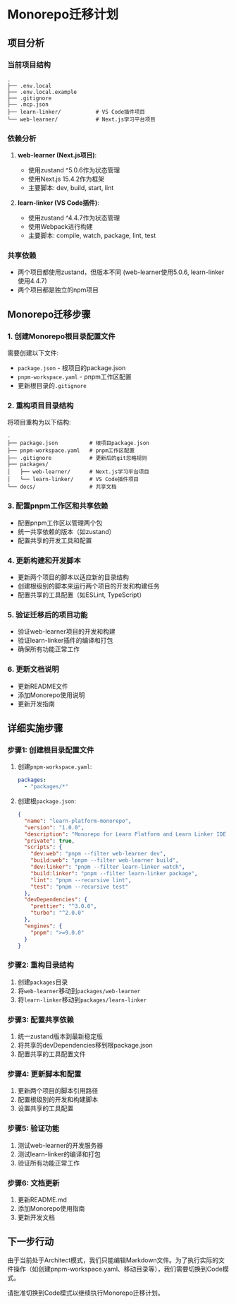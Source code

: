 # Monorepo迁移计划

## 项目分析

### 当前项目结构
```
.
├── .env.local
├── .env.local.example
├── .gitignore
├── .mcp.json
├── learn-linker/           # VS Code插件项目
└── web-learner/            # Next.js学习平台项目
```

### 依赖分析

1. **web-learner (Next.js项目)**:
   - 使用zustand ^5.0.6作为状态管理
   - 使用Next.js 15.4.2作为框架
   - 主要脚本: dev, build, start, lint

2. **learn-linker (VS Code插件)**:
   - 使用zustand ^4.4.7作为状态管理
   - 使用Webpack进行构建
   - 主要脚本: compile, watch, package, lint, test

### 共享依赖
- 两个项目都使用zustand，但版本不同 (web-learner使用5.0.6, learn-linker使用4.4.7)
- 两个项目都是独立的npm项目

## Monorepo迁移步骤

### 1. 创建Monorepo根目录配置文件

需要创建以下文件:
- `package.json` - 根项目的package.json
- `pnpm-workspace.yaml` - pnpm工作区配置
- 更新根目录的`.gitignore`

### 2. 重构项目目录结构

将项目重构为以下结构:
```
.
├── package.json          # 根项目package.json
├── pnpm-workspace.yaml   # pnpm工作区配置
├── .gitignore            # 更新后的git忽略规则
├── packages/
│   ├── web-learner/      # Next.js学习平台项目
│   └── learn-linker/     # VS Code插件项目
└── docs/                 # 共享文档
```

### 3. 配置pnpm工作区和共享依赖

- 配置pnpm工作区以管理两个包
- 统一共享依赖的版本（如zustand）
- 配置共享的开发工具和配置

### 4. 更新构建和开发脚本

- 更新两个项目的脚本以适应新的目录结构
- 创建根级别的脚本来运行两个项目的开发和构建任务
- 配置共享的工具配置（如ESLint, TypeScript）

### 5. 验证迁移后的项目功能

- 验证web-learner项目的开发和构建
- 验证learn-linker插件的编译和打包
- 确保所有功能正常工作

### 6. 更新文档说明

- 更新README文件
- 添加Monorepo使用说明
- 更新开发指南

## 详细实施步骤

### 步骤1: 创建根目录配置文件

1. 创建`pnpm-workspace.yaml`:
   ```yaml
   packages:
     - "packages/*"
   ```

2. 创建根`package.json`:
   ```json
   {
     "name": "learn-platform-monorepo",
     "version": "1.0.0",
     "description": "Monorepo for Learn Platform and Learn Linker IDE Plugin",
     "private": true,
     "scripts": {
       "dev:web": "pnpm --filter web-learner dev",
       "build:web": "pnpm --filter web-learner build",
       "dev:linker": "pnpm --filter learn-linker watch",
       "build:linker": "pnpm --filter learn-linker package",
       "lint": "pnpm --recursive lint",
       "test": "pnpm --recursive test"
     },
     "devDependencies": {
       "prettier": "^3.0.0",
       "turbo": "^2.0.0"
     },
     "engines": {
       "pnpm": ">=9.0.0"
     }
   }
   ```

### 步骤2: 重构目录结构

1. 创建`packages`目录
2. 将`web-learner`移动到`packages/web-learner`
3. 将`learn-linker`移动到`packages/learn-linker`

### 步骤3: 配置共享依赖

1. 统一zustand版本到最新稳定版
2. 将共享的devDependencies移到根package.json
3. 配置共享的工具配置文件

### 步骤4: 更新脚本和配置

1. 更新两个项目的脚本引用路径
2. 配置根级别的开发和构建脚本
3. 设置共享的工具配置

### 步骤5: 验证功能

1. 测试web-learner的开发服务器
2. 测试learn-linker的编译和打包
3. 验证所有功能正常工作

### 步骤6: 文档更新

1. 更新README.md
2. 添加Monorepo使用指南
3. 更新开发文档

## 下一步行动

由于当前处于Architect模式，我们只能编辑Markdown文件。为了执行实际的文件操作（如创建pnpm-workspace.yaml、移动目录等），我们需要切换到Code模式。

请批准切换到Code模式以继续执行Monorepo迁移计划。